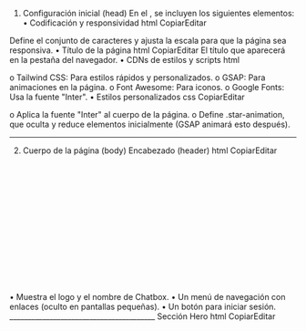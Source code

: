 1. Configuración inicial (head)
En el <head>, se incluyen los siguientes elementos:
•	Codificación y responsividad
html
CopiarEditar
<meta charset="utf-8"/>
<meta content="width=device-width, initial-scale=1.0" name="viewport"/>
Define el conjunto de caracteres y ajusta la escala para que la página sea responsiva.
•	Título de la página
html
CopiarEditar
<title>marben</title>
El título que aparecerá en la pestaña del navegador.
•	CDNs de estilos y scripts
html

o	Tailwind CSS: Para estilos rápidos y personalizados.
o	GSAP: Para animaciones en la página.
o	Font Awesome: Para iconos.
o	Google Fonts: Usa la fuente "Inter".
•	Estilos personalizados
css
CopiarEditar
<style>
    body {
        font-family: 'Inter', sans-serif;
    }
    .star-animation {
        opacity: 0;
        transform: scale(0);
    }
</style>
o	Aplica la fuente "Inter" al cuerpo de la página.
o	Define .star-animation, que oculta y reduce elementos inicialmente (GSAP animará esto después).
________________________________________
 2. Cuerpo de la página (body)
 Encabezado (header)
html
CopiarEditar
<header class="bg-blue-600 text-white star-animation">
    <div class="container mx-auto px-4 py-6 flex justify-between items-center">
        <div class="flex items-center space-x-4">
            <img alt="Chatbox logo" class="w-10 h-10" height="40" src="imagenes/emoticon.png" width="40"/>
            <h1 class="text-2xl font-bold">Chatbox</h1>
        </div>
        <nav class="hidden md:flex space-x-8">
            <a class="hover:underline" href="#">Hogar</a>
            <a class="hover:underline" href="#">Funciones</a>
            <a class="hover:underline" href="#">Precios</a>
            <a class="hover:underline" href="#">Contacto</a>
        </nav>
        <div class="hidden md:flex space-x-4">
            <button class="bg-white text-blue-600 px-4 py-2 rounded-full hover-effect">Iniciar sesión</button>
        </div>
    </div>
</header>
•	Muestra el logo y el nombre de Chatbox.
•	Un menú de navegación con enlaces (oculto en pantallas pequeñas).
•	Un botón para iniciar sesión.
________________________________________
Sección Hero
html
CopiarEditar
<section class="bg-blue-600 text-white text-center py-20 star-animation">
•	Contiene el mensaje principal de la aplicación con un título grande y un botón de inicio.
________________________________________
 Imagen centrada con fondo dividido
html
CopiarEditar
<section class="relative flex justify-center items-center h-[700px] px-24 star-animation">
    <div class="absolute top-0 left-0 w-full h-1/2 bg-blue-600"></div>
    <div class="relative z-10">
        <img alt="Chatbox logo" class="w-[700px] h-[700px]" src="imagenes/chatbox 1.png"/>
    </div>
</section>
•	Divide el fondo en dos colores (azul arriba y blanco abajo).
•	Muestra una imagen de la aplicación en el centro.
________________________________________
Sección de títulos
html
CopiarEditar
<section class="flex justify-center space-x-8 py-8 bg-white star-animation">
    <h2 class="text-gray-600 font-bold text-xl">Rayas</h2>
    <h2 class="text-gray-600 font-bold text-xl">Pago posterior</h2>
    <h2 class="text-gray-600 font-bold text-xl">Esperanza</h2>
    <h2 class="text-gray-600 font-bold text-xl">Spluk</h2>
    <h2 class="text-gray-600 font-bold text-xl">Atenta</h2>
</section>
•	Muestra varias categorías o características destacadas de la aplicación.
________________________________________
 Razones para elegir Chatbox
html
CopiarEditar
<section class="text-center mb-16 star-animation">
•	Contiene una lista de beneficios, con iconos de Font Awesome y diferentes estilos de tarjetas.
________________________________________
Sección de estadísticas
html
CopiarEditar
<div class="flex items-center justify-between px-16 star-animation">
    <section class="text-left w-1/2">
        <h3 class="text-2xl font-bold mb-4">Comuníquese de manera<br> más eficiente utilizando <span class="text-blue-600">Chatbox</span></h3>
        <p>envía mensajes fácilmente utilizando solo aplicaciones móviles o de escritorio...</p>
        <div class="flex space-x-8">
            <div><h4 class="text-4xl font-bold">1M+</h4><p class="text-gray-600">Usuarios</p></div>
            <div><h4 class="text-4xl font-bold">2M+</h4><p class="text-gray-600">Mensajes enviados</p></div>
            <div><h4 class="text-4xl font-bold">2+</h4><p class="text-gray-600">Años en el negocio</p></div>
        </div>
    </section>
    <img alt="Chatbox logo" class="w-[700px] h-[700px] star-animation" src="imagenes/chatbox2.png"/>
</div>
•	Muestra estadísticas sobre usuarios, mensajes y años en el negocio.
________________________________________
 Pie de página (footer)
html
CopiarEditar
<footer class="bg-black text-gray-600 py-16">
    <div class="container mx-auto px-2">
•	Contiene información de contacto.
•	Un menú con enlaces a diferentes secciones de la página.
•	Derechos reservados.
________________________________________
 3. Animaciones con GSAP
js
CopiarEditar
<script>
    const elements = document.querySelectorAll('.star-animation');

    gsap.to(elements, {
        duration: 1,
        opacity: 1,
        scale: 1,
        stagger: {
            amount: 0.5,
            from: "center"
        },
        ease: "back.out(1.7)"
    });
</script>
•	Usa GSAP para animar todos los elementos con la clase .star-animation, haciéndolos aparecer con un efecto de escala.
________________________________________
 Conclusión
Este código crea una página atractiva y moderna para promocionar una aplicación de mensajería. Utiliza Tailwind CSS para el diseño, GSAP para animaciones y Font Awesome para iconos.
🔹 Características clave
 Diseño responsivo
Animaciones suaves
Interfaz limpia y profesional
 Estadísticas y botones interactivos
Si necesitas mejorar o personalizar algo, dime qué necesitas. 


